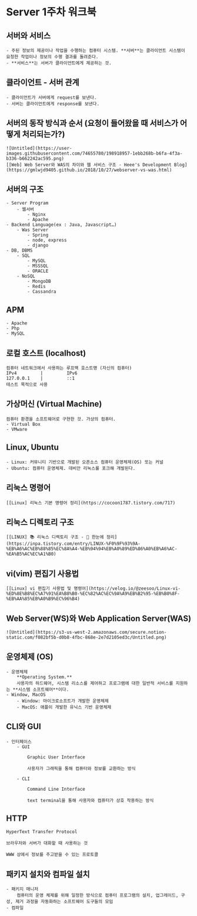 # Server 1주차 워크북

## 서버와 서비스
    - 주된 정보의 제공이나 작업을 수행하는 컴퓨터 시스템. **서버**는 클라이언트 시스템이 요청한 작업이나 정보의 수행 결과를 돌려준다.
    - **서비스**는 서버가 클라이언트에게 제공하는 것.
## 클라이언트 - 서버 관계
    - 클라이언트가 서버에게 request를 보낸다.
    - 서버는 클라이언트에게 response를 보낸다.
## 서버의 동작 방식과 순서 (요청이 들어왔을 때 서비스가 어떻게 처리되는가?)
    ![Untitled](https://user-images.githubusercontent.com/74655780/198918957-1ebb268b-b6fa-4f3a-b336-b662242ac595.png)
    [[Web] Web Server와 WAS의 차이와 웹 서비스 구조 - Heee's Development Blog](https://gmlwjd9405.github.io/2018/10/27/webserver-vs-was.html)
## 서버의 구조
    - Server Program
        - 웹서버
            - Nginx
            - Apache
    - Backend Language(ex : Java, Javascript…)
        - Was Server
            - Spring
            - node, express
            - django
    - DB, DBMS
        - SQL
            - MySQL
            - MSSSQL
            - ORACLE
        - NoSQL
            - MongoDB
            - Redis
            - Cassandra
## APM
    - Apache
    - Php
    - MySQL
## 로컬 호스트 (localhost)
    컴퓨터 네트워크에서 사용하는 루프백 호스트명 (자신의 컴퓨터)
    IPv4         |         IPv6
    127.0.0.1    |         ::1
    테스트 목적으로 사용
## 가상머신 (Virtual Machine)
    컴퓨터 환경을 소프트웨어로 구현한 것. 가상의 컴퓨터.
    - Virtual Box        
    - VMware        
## Linux, Ubuntu
    - Linux: 커뮤니티 기반으로 개발된 오픈소스 컴퓨터 운영체제(OS) 또는 커널
    - Ubuntu: 컴퓨터 운영체제. 데비안 리눅스를 포크해 개발된다.
## 리눅스 명령어
    [[Linux] 리눅스 기본 명령어 정리](https://cocoon1787.tistory.com/717)
## 리눅스 디렉토리 구조
    [[LINUX] 📚 리눅스 디렉토리 구조 - 💯 한눈에 정리](https://inpa.tistory.com/entry/LINUX-%F0%9F%93%9A-%EB%A6%AC%EB%88%85%EC%8A%A4-%EB%94%94%EB%A0%89%ED%86%A0%EB%A6%AC-%EA%B5%AC%EC%A1%B0)
## vi(vim) 편집기 사용법
    [[Linux] vi 편집기 사용법 및 명령어](https://velog.io/@zeesoo/Linux-vi-%ED%8E%B8%EC%A7%91%EA%B8%B0-%EC%82%AC%EC%9A%A9%EB%B2%95-%EB%B0%8F-%EB%AA%85%EB%A0%B9%EC%96%B4)
## Web Server(WS)와 Web Application Server(WAS)
    ![Untitled](https://s3-us-west-2.amazonaws.com/secure.notion-static.com/f082bf5b-d0b8-4fbc-868e-2e7d2105ed3c/Untitled.png)
## 운영체제 (OS)
    - 운영체제
        **Operating System.**
        사용자의 하드웨어, 시스템 리소스를 제어하고 프로그램에 대한 일반적 서비스를 지원하는 **시스템 소프트웨어**이다.
    - Window, MacOS
        - Window: 마이크로소프트가 개발한 운영체제
        - MacOS: 애플이 개발한 유닉스 기반 운영체제
## CLI와 GUI
    - 인터페이스
        - GUI
            
            Graphic User Interface
            
            사용자가 그래픽을 통해 컴퓨터와 정보를 교환하는 방식
            
        - CLI
            
            Command Line Interface
            
            text terminal을 통해 사용자와 컴퓨터가 상호 작용하는 방식
            
## HTTP
    
    HyperText Transfer Protocol
    
    브라우저와 서버가 대화할 때 사용하는 것
    
    WWW 상에서 정보를 주고받을 수 있는 프로토콜
    
## 패키지 설치와 컴파일 설치
    - 패키지 매니저
        컴퓨터의 운영 체제를 위해 일정한 방식으로 컴퓨터 프로그램의 설치, 업그레이드, 구성, 제거 과정을 자동화하는 소프트웨어 도구들의 모임
    - 컴파일 
